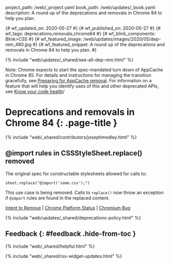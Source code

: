 project_path: /web/_project.yaml
book_path: /web/updates/_book.yaml
description: A round up of the deprecations and removals in Chrome 84 to help you plan.

{# wf_updated_on: 2020-05-27 #}
{# wf_published_on: 2020-05-27 #}
{# wf_tags: deprecations,removals,chrome84 #}
{# wf_blink_components: Blink>CSS #}
{# wf_featured_image: /web/updates/images/2020/05/dep-rem_480.jpg #}
{# wf_featured_snippet: A round up of the deprecations and removals in Chrome 84 to help you plan. #}

{% include "web/updates/_shared/see-all-dep-rem.html" %}

Note: Chrome expects to start the spec-mandated turn down of AppCache in Chrome
85. For details and instructions for managing the transition gracefully, see
[Preparing for AppCache removal](https://web.dev/appcache-removal/). For
information on a feature that will help you identify uses of this and other
deprecated APIs, see [Know your code
health](https://web.dev/reporting-observer)/

# Deprecations and removals in Chrome 84 {: .page-title }

{% include "web/_shared/contributors/josephmedley.html" %}

## @import rules in CSSStyleSheet.replace() removed

The original spec for constructable stylesheets allowed for calls to:

```
sheet.replace("@import('some.css');")
```

This use case is being removed. Calls to `replace()` now throw an exception if
`@import` rules are found in the replaced content.


[Intent to Remove]() &#124;
[Chrome Platform Status]() &#124;
[Chromium Bug](https://crbug.com/)

{% include "web/updates/_shared/deprecations-policy.html" %}

## Feedback {: #feedback .hide-from-toc }

{% include "web/_shared/helpful.html" %}

{% include "web/_shared/rss-widget-updates.html" %}
